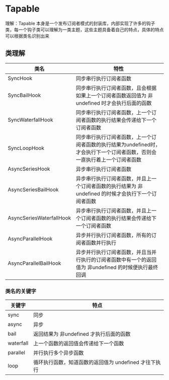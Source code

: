 # Tapable
理解：Tapable 本身是一个发布订阅者模式的封装库，内部实现了许多的钩子类，每一个钩子类可以理解为一类主题，这些主题具备着自己的特点，具体的特点可以根据类名识别出来

## 类理解
| 类名 | 特性 |
| - | - |
| SyncHook | 同步串行执行订阅者函数 |
| SyncBailHook | 同步串行执行订阅者函数，且会根据如果上一个订阅者函数返回值为 非undefined 时才会执行后面的函数 |
| SyncWaterfallHook | 同步串行执行订阅者函数，上一个订阅者函数的执行结果会传递给下一个订阅者函数 |
| SyncLoopHook | 同步串行执行订阅者函数，上一个订阅者函数的执行结果为undefined时，才会执行下一个订阅者函数，否则会一直执行着上一个订阅者函数 |
| AsyncSeriesHook | 异步串行执行订阅者函数 |
| AsyncSeriesBailHook | 异步串行执行订阅者函数，并且上一个订阅者函数的执行结果为 非undefined 的时候才会执行下一个订阅者函数 |
| AsyncSeriesWaterfallHook | 异步串行执行订阅者函数，并且上一个订阅者函数的执行结果会传递给下一个订阅者函数 |
| AsyncParallelHook | 异步并行执行订阅者函数，所有的订阅者函数并行执行 |
| AsyncParallelBailHook | 异步并行执行订阅者函数，并且当并行执行的订阅者函数中有一个的返回值为 非undefined 的时候便执行最终回调 |


### 类名的关键字

| 关键字    | 特点                                    |
| --------- | --------------------------------------- |
| sync      | 同步                                    |
| async     | 异步                                    |
| bail      | 返回结果为 非undefined 才执行后面的函数 |
| waterfall | 上一个函数的返回值会传递给下一个函数    |
| parallel  | 并行执行多个异步函数 |
| loop      | 循环执行函数，知道函数的返回值为 undefined 才往下执行 |
